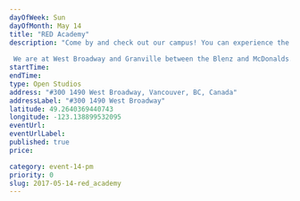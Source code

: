 ```yaml
---
dayOfWeek: Sun
dayOfMonth: May 14
title: "RED Academy"
description: "Come by and check out our campus! You can experience the user-centric design process we teach. You can also see our student portfolios or have your own portfolio reviewed to learn about your options for a career in tech. RED Academy is a technology and design school. We offer full and part-time programs in UX (User Experience) Design as well as UI (User Interface) Design. We also have programs in Digital Marketing, Web and Application Development.  We are at West Broadway and Granville between the Blenz and McDonalds. There will be student volunteers in the lobby to lead you upstairs."
startTime: 
endTime: 
type: Open Studios
address: "#300 1490 West Broadway, Vancouver, BC, Canada"
addressLabel: "#300 1490 West Broadway"
latitude: 49.2640369440743
longitude: -123.138899532095
eventUrl: 
eventUrlLabel: 
published: true
price: 

category: event-14-pm
priority: 0
slug: 2017-05-14-red_academy
---
```

